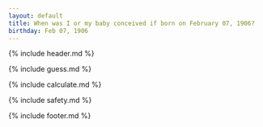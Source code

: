 ```yaml
---
layout: default
title: When was I or my baby conceived if born on February 07, 1906?
birthday: Feb 07, 1906
---
```


{% include header.md %}

{% include guess.md %}

{% include calculate.md %}

{% include safety.md %}

{% include footer.md %}



